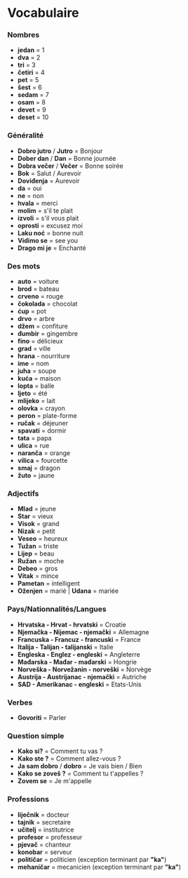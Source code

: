 # Vocabulaire

### Nombres

- **jedan** = 1
- **dva** = 2
- **tri** = 3
- **četiri** = 4
- **pet** = 5
- **šest** = 6
- **sedam** = 7
- **osam** = 8
- **devet** = 9
- **deset** = 10

### Généralité

- **Dobro jutro** / **Jutro** = Bonjour
- **Dober dan** / **Dan** = Bonne journée
- **Dobra večer** / **Večer** = Bonne soirée
- **Bok** = Salut / Aurevoir
- **Doviđenja** = Aurevoir
- **da** = oui
- **ne** = non
- **hvala** = merci
- **molim** = s'il te plait
- **izvoli** = s'il vous plait
- **oprosti** = excusez moi
- **Laku noć** = bonne nuit
- **Vidimo se** = see you
- **Drago mi je** = Enchanté

### Des mots

- **auto** = voiture
- **brod** = bateau
- **crveno** = rouge
- **čokolada** = chocolat
- **ćup** = pot
- **drvo** = arbre
- **džem** = confiture
- **đumbir** = gingembre
- **fino** = délicieux
- **grad** = ville
- **hrana** - nourriture
- **ime** = nom
- **juha** = soupe
- **kuća** = maison
- **lopta** = balle
- **ljeto** = été
- **mlijeko** = lait
- **olovka** = crayon
- **peron** = plate-forme
- **ručak** = déjeuner
- **spavati** = dormir
- **tata** = papa
- **ulica** = rue
- **naranča** = orange
- **vilica** = fourcette
- **smaj** = dragon
- **žuto** = jaune

### Adjectifs

- **Mlad** = jeune
- **Star** = vieux
- **Visok** = grand
- **Nizak** = petit
- **Veseo** = heureux
- **Tužan** = triste
- **Lijep** = beau
- **Ružan** = moche
- **Debeo** = gros
- **Vitak** = mince
- **Pametan** = intelligent
- **Oženjen** = marié | **Udana** = mariée

### Pays/Nationnalités/Langues

- **Hrvatska - Hrvat - hrvatski** = Croatie
- **Njemačka - Nijemac - njemački** = Allemagne
- **Francuska - Francuz - francuski** = France
- **Italija - Talijan - talijanski** = Italie
- **Engleska - Englez - engleski** = Angleterre
- **Mađarska - Mađar - mađarski** = Hongrie
- **Norveška - Norvežanin - norveški** = Norvège
- **Austrija - Austrijanac - njemački** = Autriche
- **SAD - Amerikanac - engleski** = Etats-Unis

### Verbes

- **Govoriti** = Parler

### Question simple 

- **Kako si?** = Comment tu vas ?
- **Kako ste ?** = Comment allez-vous ?
- **Ja sam dobro** / **dobro** = Je vais bien / Bien
- **Kako se zoveš ?** = Comment tu t'appelles ?
- **Zovem se** = Je m'appelle 

### Professions

- **liječnik** = docteur
- **tajnik** = secretaire
- **učitelj** = institutrice
- **profesor** = professeur
- **pjevač** = chanteur
- **konobar** = serveur
- **političar** = politicien (exception terminant par **"ka"**)
- **mehaničar** = mecanicien (exception terminant par **"ka"**)